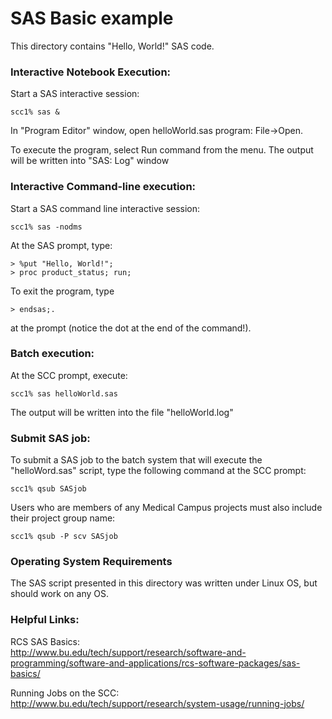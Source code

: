 
# SAS Basic example

This directory contains "Hello, World!" SAS code.

### Interactive Notebook Execution:

Start a SAS interactive session:
```
scc1% sas &
```

In "Program Editor" window, open helloWorld.sas program: File->Open.

To execute the program, select Run command from the menu.
The output will be written into "SAS: Log" window


### Interactive Command-line execution:

Start a SAS command line interactive session:
```
scc1% sas -nodms
```

At the SAS prompt, type:
```
> %put "Hello, World!";
> proc product_status; run;
```

To exit the program, type 
```
> endsas;. 
```
at the prompt (notice the dot at the end of the command!).


### Batch execution:

At the SCC prompt, execute:
```
scc1% sas helloWorld.sas
```
The output will be written into the file "helloWorld.log"


### Submit SAS job:

To submit a SAS job to the batch system that will execute the "helloWord.sas" 
script, type the following command at the SCC prompt:
```
scc1% qsub SASjob
```

Users who are members of any Medical Campus projects must also include their project group name:
```
scc1% qsub -P scv SASjob
```



### Operating System Requirements

The SAS script presented in this directory was written under Linux OS, but should work on any OS.


### Helpful Links:

RCS SAS Basics: <br>
<a href="http://www.bu.edu/tech/support/research/software-and-programming/software-and-applications/rcs-software-packages/sas-basics/">http://www.bu.edu/tech/support/research/software-and-programming/software-and-applications/rcs-software-packages/sas-basics/</a>


Running Jobs on the SCC:<br>
<a href="http://www.bu.edu/tech/support/research/system-usage/running-jobs/">http://www.bu.edu/tech/support/research/system-usage/running-jobs/</a>
